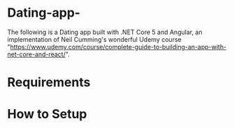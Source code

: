 # Dating-app-
The following is a Dating app built with .NET Core 5 and Angular, an implementation of Neil Cumming's wonderful Udemy course "https://www.udemy.com/course/complete-guide-to-building-an-app-with-net-core-and-react/".


# Requirements

# How to Setup



